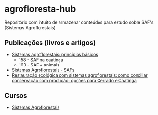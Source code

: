 # agrofloresta-hub
Repositório com intuito de armazenar conteúdos para estudo sobre SAF's (Sistemas Agroflorestais)

## Publicações (livros e artigos)
- [Sistemas agroflorestais: princípios básicos](https://www.embrapa.br/busca-de-publicacoes/-/publicacao/669177/sistemas-agroflorestais-principios-basicos)
  - 158 - SAF na caatinga
  - 163 - SAF + animais     
- [Sistemas Agroflorestais - SAFs](https://www.embrapa.br/busca-de-publicacoes/-/publicacao/884366/sistemas-agroflorestais---safs)
- [Restauração ecológica com sistemas agroflorestais: como conciliar conservação com produção: opções para Cerrado e Caatinga](https://www.embrapa.br/busca-de-publicacoes/-/publicacao/1069767/restauracao-ecologica-com-sistemas-agroflorestais-como-conciliar-conservacao-com-producao-opcoes-para-cerrado-e-caatinga)

## Cursos
- [Sistemas Agroflorestais](https://agroflorestas.ambiente.sp.gov.br/)
